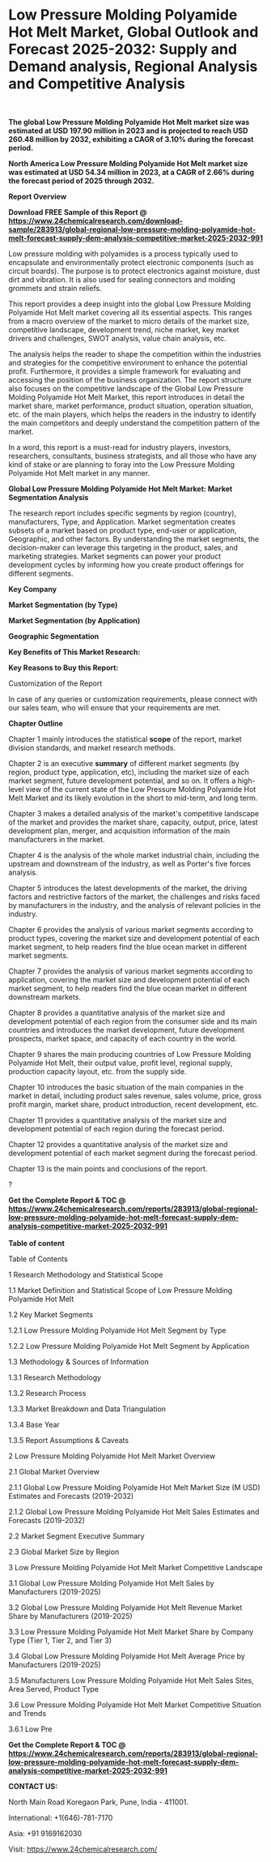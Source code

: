 <h1>Low Pressure Molding Polyamide Hot Melt Market, Global Outlook and Forecast 2025-2032: Supply and Demand analysis, Regional Analysis and Competitive Analysis</h1><br/><p><strong>The global Low Pressure Molding Polyamide Hot Melt market size was estimated at USD 197.90 million in 2023 and is projected to reach USD 260.48 million by 2032, exhibiting a <strong>CAGR</strong> of 3.10% during the forecast period.</strong></p><p><strong>North America Low Pressure Molding Polyamide Hot Melt market size was estimated at USD 54.34 million in 2023, at a <strong>CAGR</strong> of 2.66% during the forecast period of 2025 through 2032.</strong></p><p><strong>Report Overview</strong></p><div><b>Download FREE Sample of this Report @ <a href="https://www.24chemicalresearch.com/download-sample/283913/global-regional-low-pressure-molding-polyamide-hot-melt-forecast-supply-dem-analysis-competitive-market-2025-2032-991">https://www.24chemicalresearch.com/download-sample/283913/global-regional-low-pressure-molding-polyamide-hot-melt-forecast-supply-dem-analysis-competitive-market-2025-2032-991</a></b></div><p>Low pressure molding with polyamides is a process typically used to encapsulate and environmentally protect electronic components (such as circuit boards). The purpose is to protect electronics against moisture, dust dirt and vibration. It is also used for sealing connectors and molding grommets and strain reliefs.</p><p>This report provides a deep insight into the global Low Pressure Molding Polyamide Hot Melt market covering all its essential aspects. This ranges from a macro overview of the market to micro details of the market size, competitive landscape, development trend, niche market, key market drivers and challenges, SWOT analysis, value chain analysis, etc.</p><p>The analysis helps the reader to shape the competition within the industries and strategies for the competitive environment to enhance the potential profit. Furthermore, it provides a simple framework for evaluating and accessing the position of the business organization. The report structure also focuses on the competitive landscape of the Global Low Pressure Molding Polyamide Hot Melt Market, this report introduces in detail the market share, market performance, product situation, operation situation, etc. of the main players, which helps the readers in the industry to identify the main competitors and deeply understand the competition pattern of the market.</p><p>In a word, this report is a must-read for industry players, investors, researchers, consultants, business strategists, and all those who have any kind of stake or are planning to foray into the Low Pressure Molding Polyamide Hot Melt market in any manner.</p><p><strong>Global Low Pressure Molding Polyamide Hot Melt Market: Market Segmentation Analysis</strong></p><p>The research report includes specific segments by region (country), manufacturers, Type, and Application. Market segmentation creates subsets of a market based on product type, end-user or application, Geographic, and other factors. By understanding the market segments, the decision-maker can leverage this targeting in the product, sales, and marketing strategies. Market segments can power your product development cycles by informing how you create product offerings for different segments.</p><p><strong>Key Company</strong></p><p><strong>Market Segmentation (by Type)</strong></p><p><strong>Market Segmentation (<strong>by Application</strong>)</strong></p><p><strong>Geographic Segmentation</strong></p><p><strong>Key Benefits of This Market Research:</strong></p><p><strong>Key <strong>Reasons to Buy</strong> this Report:</strong></p><p>Customization of the Report</p><p>In case of any queries or customization requirements, please connect with our sales team, who will ensure that your requirements are met.</p><p><strong>Chapter Outline</strong></p><p>Chapter 1 mainly introduces the statistical <strong>scope</strong> of the report, market division standards, and market research methods.</p><p>Chapter 2 is an executive <strong>summary</strong> of different market segments (by region, product type, application, etc), including the market size of each market segment, future development potential, and so on. It offers a high-level view of the current state of the Low Pressure Molding Polyamide Hot Melt Market and its likely evolution in the short to mid-term, and long term.</p><p>Chapter 3 makes a detailed analysis of the market's competitive landscape of the market and provides the market share, capacity, output, price, latest development plan, merger, and acquisition information of the main manufacturers in the market.</p><p>Chapter 4 is the analysis of the whole market industrial chain, including the upstream and downstream of the industry, as well as Porter's five forces analysis.</p><p>Chapter 5 introduces the latest developments of the market, the driving factors and restrictive factors of the market, the challenges and risks faced by manufacturers in the industry, and the analysis of relevant policies in the industry.</p><p>Chapter 6 provides the analysis of various market segments according to product types, covering the market size and development potential of each market segment, to help readers find the blue ocean market in different market segments.</p><p>Chapter 7 provides the analysis of various market segments according to application, covering the market size and development potential of each market segment, to help readers find the blue ocean market in different downstream markets.</p><p>Chapter 8 provides a quantitative analysis of the market size and development potential of each region from the consumer side and its main countries and introduces the market development, future development prospects, market space, and capacity of each country in the world.</p><p>Chapter 9 shares the main producing countries of Low Pressure Molding Polyamide Hot Melt, their output value, profit level, regional supply, production capacity layout, etc. from the supply side.</p><p>Chapter 10 introduces the basic situation of the main companies in the market in detail, including product sales revenue, sales volume, price, gross profit margin, market share, product introduction, recent development, etc.</p><p>Chapter 11 provides a quantitative analysis of the market size and development potential of each region during the forecast period.</p><p>Chapter 12 provides a quantitative analysis of the market size and development potential of each market segment during the forecast period.</p><p>Chapter 13 is the main points and conclusions of the report.</p><p>? </p><div><b>Get the Complete Report & TOC @ <a href="https://www.24chemicalresearch.com/reports/283913/global-regional-low-pressure-molding-polyamide-hot-melt-forecast-supply-dem-analysis-competitive-market-2025-2032-991">https://www.24chemicalresearch.com/reports/283913/global-regional-low-pressure-molding-polyamide-hot-melt-forecast-supply-dem-analysis-competitive-market-2025-2032-991</a></b></div><br><b>Table of content</b><p>Table of Contents<br />
 
 1 Research Methodology and Statistical Scope<br />
 
 1.1 Market Definition and Statistical Scope of Low Pressure Molding Polyamide Hot Melt<br />
 
 1.2 Key Market Segments<br />
 
 1.2.1 Low Pressure Molding Polyamide Hot Melt Segment by Type<br />
 
 1.2.2 Low Pressure Molding Polyamide Hot Melt Segment by Application<br />
 
 1.3 Methodology & Sources of Information<br />
 
 1.3.1 Research Methodology<br />
 
 1.3.2 Research Process<br />
 
 1.3.3 Market Breakdown and Data Triangulation<br />
 
 1.3.4 Base Year<br />
 
 1.3.5 Report Assumptions & Caveats<br />
 
 2 Low Pressure Molding Polyamide Hot Melt Market Overview<br />
 
 2.1 Global Market Overview<br />
 
 2.1.1 Global Low Pressure Molding Polyamide Hot Melt Market Size (M USD) Estimates and Forecasts (2019-2032)<br />
 
 2.1.2 Global Low Pressure Molding Polyamide Hot Melt Sales Estimates and Forecasts (2019-2032)<br />
 
 2.2 Market Segment Executive Summary<br />
 
 2.3 Global Market Size by Region<br />
 
 3 Low Pressure Molding Polyamide Hot Melt Market Competitive Landscape<br />
 
 3.1 Global Low Pressure Molding Polyamide Hot Melt Sales by Manufacturers (2019-2025)<br />
 
 3.2 Global Low Pressure Molding Polyamide Hot Melt Revenue Market Share by Manufacturers (2019-2025)<br />
 
 3.3 Low Pressure Molding Polyamide Hot Melt Market Share by Company Type (Tier 1, Tier 2, and Tier 3)<br />
 
 3.4 Global Low Pressure Molding Polyamide Hot Melt Average Price by Manufacturers (2019-2025)<br />
 
 3.5 Manufacturers Low Pressure Molding Polyamide Hot Melt Sales Sites, Area Served, Product Type<br />
 
 3.6 Low Pressure Molding Polyamide Hot Melt Market Competitive Situation and Trends<br />
 
 3.6.1 Low Pre<br><div><b>Get the Complete Report & TOC @ <a href="https://www.24chemicalresearch.com/reports/283913/global-regional-low-pressure-molding-polyamide-hot-melt-forecast-supply-dem-analysis-competitive-market-2025-2032-991">https://www.24chemicalresearch.com/reports/283913/global-regional-low-pressure-molding-polyamide-hot-melt-forecast-supply-dem-analysis-competitive-market-2025-2032-991</a></b></div></p>
 
 <b>CONTACT US:</b><br>
 
 North Main Road Koregaon Park, Pune, India - 411001.<br/>
 
 International: +1(646)-781-7170<br/>
 
 Asia: +91 9169162030<br/>
 
 Visit: <a href="https://www.24chemicalresearch.com/">https://www.24chemicalresearch.com/</a>
 
 <br>